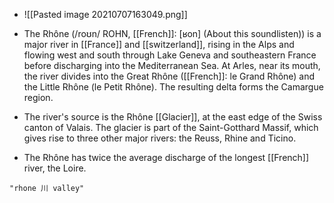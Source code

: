 - ![[Pasted image 20210707163049.png]]
- The Rhône (/roʊn/ ROHN, [[French]]: [ʁon] (About this soundlisten)) is a major river in [[France]] and [[switzerland]], rising in the Alps and flowing west and south through Lake Geneva and southeastern France before discharging into the Mediterranean Sea. At Arles, near its mouth, the river divides into the Great Rhône ([[French]]: le Grand Rhône) and the Little Rhône (le Petit Rhône). The resulting delta forms the Camargue region.

- The river's source is the Rhône [[Glacier]], at the east edge of the Swiss canton of Valais. The glacier is part of the Saint-Gotthard Massif, which gives rise to three other major rivers: the Reuss, Rhine and Ticino.

- The Rhône has twice the average discharge of the longest [[French]] river, the Loire. 

```query
"rhone 川 valley"
```